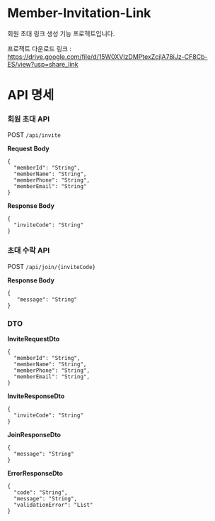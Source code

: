 # Member-Invitation-Link
회원 초대 링크 생성 기능 프로젝트입니다.

프로젝트 다운로드 링크 : https://drive.google.com/file/d/15W0XVIzDMPtexZcjlA78iJz-CF8Cb-ES/view?usp=share_link

#  API 명세

### 회원 초대 API

POST `/api/invite`

**Request Body**
```
{
  "memberId": "String",
  "memberName": "String",
  "memberPhone": "String",
  "memberEmail": "String"
}
```

**Response Body**

```
{
  "inviteCode": "String"
}
```

### 초대 수락 API

POST `/api/join/{inviteCode}`

**Response Body**
```
{
   "message": "String"
}
```

### DTO

**InviteRequestDto**
```
{
  "memberId": "String",
  "memberName": "String",
  "memberPhone": "String",
  "memberEmail": "String",
}
```

**InviteResponseDto**
```
{
  "inviteCode": "String"
}
```

**JoinResponseDto**
```
{
  "message": "String"
}
```

**ErrorResponseDto**
```
{
  "code": "String",
  "message": "String",
  "validationError": "List"
}
```

